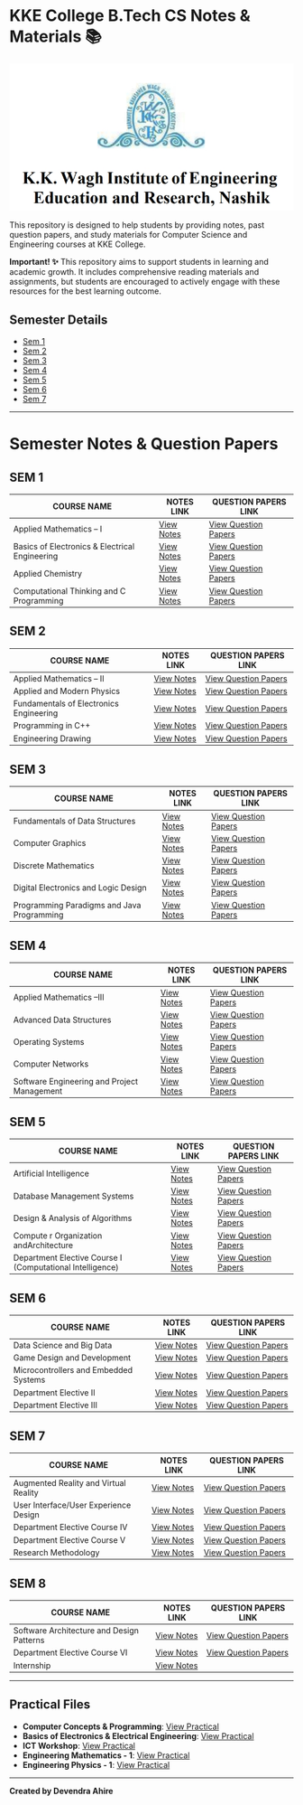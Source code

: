 # KKE College B.Tech CS Notes & Materials 📚

![College Image](https://github.com/Dahire100/CS-Notes/blob/main/kkw.jpeg)

This repository is designed to help students by providing notes, past question papers, and study materials for Computer Science and Engineering courses at KKE College.

**Important! ✨**
This repository aims to support students in learning and academic growth. It includes comprehensive reading materials and assignments, but students are encouraged to actively engage with these resources for the best learning outcome.

## Semester Details
- [Sem 1](#sem-1)
- [Sem 2](#sem-2)
- [Sem 3](#sem-3)
- [Sem 4](#sem-4)
- [Sem 5](#sem-5)
- [Sem 6](#sem-6)
- [Sem 7](#sem-7)


---

# Semester Notes & Question Papers

## SEM 1
| COURSE NAME                              | NOTES LINK                               | QUESTION PAPERS LINK                      |
|-------------------------------------------|------------------------------------------|-------------------------------------------|
| Applied Mathematics – I          | [View Notes](https://drive.google.com/your-file-link) | [View Question Papers](https://drive.google.com/your-file-link) |
| Basics of Electronics & Electrical Engineering | [View Notes](https://drive.google.com/your-file-link) | [View Question Papers](https://drive.google.com/your-file-link) |
|Applied Chemistry                             | [View Notes](https://drive.google.com/your-file-link) | [View Question Papers](https://drive.google.com/your-file-link) |
|Computational Thinking and C Programming      | [View Notes](https://drive.google.com/your-file-link) | [View Question Papers](https://drive.google.com/your-file-link) |

## SEM 2
| COURSE NAME                              | NOTES LINK                               | QUESTION PAPERS LINK                      |
|-------------------------------------------|------------------------------------------|-------------------------------------------|
| Applied Mathematics – II     | [View Notes](https://drive.google.com/your-file-link) | [View Question Papers](https://drive.google.com/your-file-link) |
| Applied and Modern Physics                  | [View Notes](https://drive.google.com/your-file-link) | [View Question Papers](https://drive.google.com/your-file-link) |
| Fundamentals of Electronics Engineering      | [View Notes](https://drive.google.com/your-file-link) | [View Question Papers](https://drive.google.com/your-file-link) |
| Programming in C++                  | [View Notes](https://drive.google.com/your-file-link) | [View Question Papers](https://drive.google.com/your-file-link) |
| Engineering Drawing                  | [View Notes](https://drive.google.com/your-file-link) | [View Question Papers](https://drive.google.com/your-file-link) |

## SEM 3
| COURSE NAME                              | NOTES LINK                               | QUESTION PAPERS LINK                      |
|-------------------------------------------|------------------------------------------|-------------------------------------------|
| Fundamentals of Data Structures       | [View Notes](https://drive.google.com/your-file-link) | [View Question Papers](https://drive.google.com/your-file-link) |
| Computer Graphics                    | [View Notes](https://drive.google.com/your-file-link) | [View Question Papers](https://drive.google.com/your-file-link) |
| Discrete Mathematics       | [View Notes](https://drive.google.com/your-file-link) | [View Question Papers](https://drive.google.com/your-file-link) |
| Digital Electronics and Logic Design      | [View Notes](https://drive.google.com/your-file-link) | [View Question Papers](https://drive.google.com/your-file-link) |
|Programming Paradigms and Java Programming      | [View Notes](https://drive.google.com/your-file-link) | [View Question Papers](https://drive.google.com/your-file-link) |

## SEM 4
| COURSE NAME                              | NOTES LINK                               | QUESTION PAPERS LINK                      |
|-------------------------------------------|------------------------------------------|-------------------------------------------|
| Applied Mathematics –III             | [View Notes](https://drive.google.com/your-file-link) | [View Question Papers](https://drive.google.com/your-file-link) |
|Advanced Data Structures           | [View Notes](https://drive.google.com/your-file-link) | [View Question Papers](https://drive.google.com/your-file-link) |
| Operating Systems | [View Notes](https://drive.google.com/your-file-link) | [View Question Papers](https://drive.google.com/your-file-link) |
| Computer Networks                 | [View Notes](https://drive.google.com/your-file-link) | [View Question Papers](https://drive.google.com/your-file-link) |
| Software Engineering and Project Management   | [View Notes](https://drive.google.com/your-file-link) | [View Question Papers](https://drive.google.com/your-file-link) |

## SEM 5
| COURSE NAME                              | NOTES LINK                               | QUESTION PAPERS LINK                      |
|-------------------------------------------|------------------------------------------|-------------------------------------------|
| Artificial Intelligence                  | [View Notes](https://drive.google.com/your-file-link) | [View Question Papers](https://drive.google.com/your-file-link) |
| Database Management Systems             | [View Notes](https://drive.google.com/your-file-link) | [View Question Papers](https://drive.google.com/your-file-link) |
| Design & Analysis of Algorithms           | [View Notes](https://drive.google.com/your-file-link) | [View Question Papers](https://drive.google.com/your-file-link) |
| Compute r Organization andArchitecture       | [View Notes](https://drive.google.com/your-file-link) | [View Question Papers](https://drive.google.com/your-file-link) |
| Department Elective Course I (Computational Intelligence)| [View Notes](https://drive.google.com/your-file-link) | [View Question Papers](https://drive.google.com/your-file-link) |


## SEM 6
| COURSE NAME                              | NOTES LINK                               | QUESTION PAPERS LINK                      |
|-------------------------------------------|------------------------------------------|-------------------------------------------|
| Data Science and Big Data                  | [View Notes](https://drive.google.com/your-file-link) | [View Question Papers](https://drive.google.com/your-file-link) |
| Game Design and Development            | [View Notes](https://drive.google.com/your-file-link) | [View Question Papers](https://drive.google.com/your-file-link) |
|Microcontrollers and Embedded Systems        | [View Notes](https://drive.google.com/your-file-link) | [View Question Papers](https://drive.google.com/your-file-link) |
| Department Elective II                        | [View Notes](https://drive.google.com/your-file-link) | [View Question Papers](https://drive.google.com/your-file-link) |
| Department Elective III                 | [View Notes](https://drive.google.com/your-file-link) | [View Question Papers](https://drive.google.com/your-file-link) |

## SEM 7
| COURSE NAME                              | NOTES LINK                               | QUESTION PAPERS LINK                      |
|-------------------------------------------|------------------------------------------|-------------------------------------------|
| Augmented Reality and Virtual Reality    | [View Notes](https://drive.google.com/your-file-link) | [View Question Papers](https://drive.google.com/your-file-link) |
| User Interface/User Experience Design       | [View Notes](https://drive.google.com/your-file-link) | [View Question Papers](https://drive.google.com/your-file-link) |
| Department Elective Course IV           | [View Notes](https://drive.google.com/your-file-link) | [View Question Papers](https://drive.google.com/your-file-link) |
| Department Elective Course V                | [View Notes](https://drive.google.com/your-file-link) | [View Question Papers](https://drive.google.com/your-file-link) |
| Research Methodology    | [View Notes](https://drive.google.com/your-file-link) | [View Question Papers](https://drive.google.com/your-file-link) |

## SEM 8
| COURSE NAME                              | NOTES LINK                               | QUESTION PAPERS LINK                      |
|-------------------------------------------|------------------------------------------|-------------------------------------------|
| Software Architecture and Design Patterns    | [View Notes](https://drive.google.com/your-file-link) | [View Question Papers](https://drive.google.com/your-file-link) |
|Department Elective Course VI                    | [View Notes](https://drive.google.com/your-file-link) | [View Question Papers](https://drive.google.com/your-file-link) |
| Internship                          | [View Notes](https://drive.google.com/your-file-link) | |


---


## Practical Files

- **Computer Concepts & Programming**: [View Practical](https://drive.google.com/your-file-link)
- **Basics of Electronics & Electrical Engineering**: [View Practical](https://drive.google.com/your-file-link)
- **ICT Workshop**: [View Practical](https://drive.google.com/your-file-link)
- **Engineering Mathematics - 1**: [View Practical](https://drive.google.com/your-file-link)
- **Engineering Physics - 1**: [View Practical](https://drive.google.com/your-file-link)


---
**Created by Devendra Ahire**
